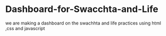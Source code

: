 # Dashboard-for-Swacchta-and-Life
we are making a dashboard on the swachhta and life practices using html ,css and javascript
